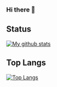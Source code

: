 ### Hi there 👋

<!--
**yosukei3108/yosukei3108** is a ✨ _special_ ✨ repository because its `README.md` (this file) appears on your GitHub profile.

Here are some ideas to get you started:

- 🔭 I’m currently working on ...
- 🌱 I’m currently learning ...
- 👯 I’m looking to collaborate on ...
- 🤔 I’m looking for help with ...
- 💬 Ask me about ...
- 📫 How to reach me: ...
- 😄 Pronouns: ...
- ⚡ Fun fact: ...


## Status 
[![Anurag's github stats](https://github-readme-stats.vercel.app/api?username=yosukei3108&count_private=true&show_icons=true)](https://github.com/anuraghazra/github-readme-stats)
-->

## Status 
[![My github stats](https://github-readme-stats-snowy-psi.vercel.app/api?username=yosukei3108&count_private=true&show_icons=true)](https://github.com/anuraghazra/github-readme-stats)

## Top Langs
[![Top Langs](https://github-readme-stats-snowy-psi.vercel.app/api/top-langs/?username=yosukei3108)](https://github.com/anuraghazra/github-readme-stats)
